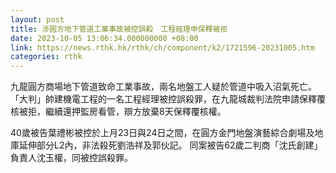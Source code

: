 ```yaml
---
layout: post
title: 涉圓方地下管道工業事故被控誤殺　工程經理申保釋被拒
date: 2023-10-05 13:06:34.000000000 +08:00
link: https://news.rthk.hk/rthk/ch/component/k2/1721596-20231005.htm
categories: rthk
---
```


九龍圓方商場地下管道致命工業事故，兩名地盤工人疑於管道中吸入沼氣死亡。「大判」帥建機電工程的一名工程經理被控誤殺罪，在九龍城裁判法院申請保釋覆核被拒，繼續還押監房看管，辯方放棄8天保釋覆核權。

40歲被告葉禮彬被控於上月23日與24日之間，在圓方金門地盤演藝綜合劇場及地庫延伸部分L2內，非法殺死劉浩祥及郭伙記。 同案被告62歲二判商「沈氏創建」負責人沈玉權，同被控誤殺罪。
